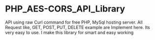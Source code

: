 # PHP_AES-CORS_API_Library
API using raw Curl command for free PHP, MySql hosting server. All Request like, GET, POST, PUT, DELETE example are Implement here. Its very easy to use. I make this library for smart and easy working
